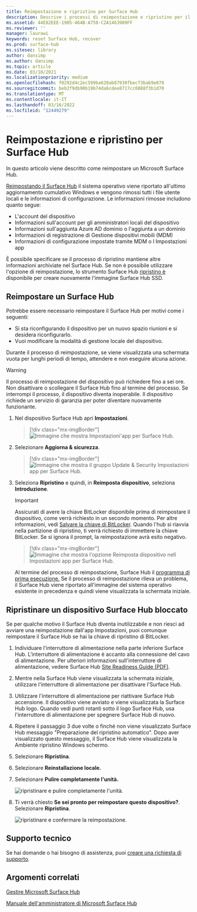 ```yaml
---
title: Reimpostazione e ripristino per Surface Hub
description: Descrive i processi di reimpostazione e ripristino per il Surface Hub e fornisce istruzioni.
ms.assetid: 44E82EEE-1905-464B-A758-C2A1463909FF
ms.reviewer: ''
manager: laurawi
keywords: reset Surface Hub, recover
ms.prod: surface-hub
ms.sitesec: library
author: dansimp
ms.author: dansimp
ms.topic: article
ms.date: 03/10/2021
ms.localizationpriority: medium
ms.openlocfilehash: f0292d4c2ec599ba620ab87930fbecf3bab9e078
ms.sourcegitcommit: beb2f9db90b19b74da6cdee8717cc0888f3b1d70
ms.translationtype: MT
ms.contentlocale: it-IT
ms.lasthandoff: 03/16/2022
ms.locfileid: "12449279"
---
```

# <a name="reset-and-recovery-for-surface-hub"></a>Reimpostazione e ripristino per Surface Hub

In questo articolo viene descritto come reimpostare un Microsoft Surface Hub.  

[Reimpostando il Surface Hub](#reset-a-surface-hub) il sistema operativo viene riportato all'ultimo aggiornamento cumulativo Windows e vengono rimossi tutti i file utente locali e le informazioni di configurazione. Le informazioni rimosse includono quanto segue:

- L'account del dispositivo
- Informazioni sull'account per gli amministratori locali del dispositivo
- Informazioni sull'aggiunta Azure AD dominio o l'aggiunta a un dominio
- Informazioni di registrazione di Gestione dispositivi mobili (MDM)
- Informazioni di configurazione impostate tramite MDM o l Impostazioni app

È possibile specificare se il processo di ripristino mantiene altre informazioni archiviate nel Surface Hub. Se non è possibile utilizzare l'opzione di reimpostazione, lo strumento Surface Hub [ripristino è](surface-hub-recovery-tool.md) disponibile per creare nuovamente l'immagine Surface Hub SSD.

## <a name="reset-a-surface-hub"></a>Reimpostare un Surface Hub

Potrebbe essere necessario reimpostare il Surface Hub per motivi come i seguenti:

- Si sta riconfigurando il dispositivo per un nuovo spazio riunioni e si desidera riconfigurarlo.
- Vuoi modificare la modalità di gestione locale del dispositivo.

Durante il processo di reimpostazione, se viene visualizzata una schermata vuota per lunghi periodi di tempo, attendere e non eseguire alcuna azione.

> [!WARNING]
> Il processo di reimpostazione del dispositivo può richiedere fino a sei ore. Non disattivare o scollegare il Surface Hub fino al termine del processo. Se interrompi il processo, il dispositivo diventa inoperabile. Il dispositivo richiede un servizio di garanzia per poter diventare nuovamente funzionante.

1. Nel dispositivo Surface Hub apri **Impostazioni**.

   > [!div class="mx-imgBorder"]
   > ![Immagine che mostra Impostazioni'app per Surface Hub.](images/sh-settings.png)

2. Selezionare **Aggiorna & sicurezza**.

   > [!div class="mx-imgBorder"]
   > ![Immagine che mostra il gruppo Update & Security Impostazioni app per Surface Hub.](images/sh-settings-update-security.png)

3. Seleziona **Ripristino** e quindi, in **Reimposta dispositivo**, seleziona **Introduzione**.

   > [!IMPORTANT]
   > Assicurati di avere la chiave BitLocker disponibile prima di reimpostare il dispositivo, come verrà richiesto in un secondo momento. Per altre informazioni, vedi [Salvare la chiave di BitLocker](save-bitlocker-key-surface-hub.md). Quando l'hub si riavvia nella partizione di ripristino, ti verrà richiesto di immettere la chiave BitLocker. Se si ignora il prompt, la reimpostazione avrà esito negativo.
   
   > [!div class="mx-imgBorder"]
   > ![Immagine che mostra l'opzione Reimposta dispositivo nell Impostazioni app per Surface Hub.](images/sh-settings-reset-device.png)

   Al termine del processo di reimpostazione, Surface Hub il [programma di prima esecuzione.](first-run-program-surface-hub.md) Se il processo di reimpostazione rileva un problema, il Surface Hub viene riportato all'immagine del sistema operativo esistente in precedenza e quindi viene visualizzata la schermata iniziale.

## <a name="recover-a-locked-surface-hub"></a>Ripristinare un dispositivo Surface Hub bloccato

Se per qualche motivo il Surface Hub diventa inutilizzabile e non riesci ad avviare una reimpostazione dall'app Impostazioni, puoi comunque reimpostare il Surface Hub se hai la chiave di ripristino di BitLocker.

1. Individuare l'interruttore di alimentazione nella parte inferiore Surface Hub. L'interruttore di alimentazione è accanto alla connessione del cavo di alimentazione. Per ulteriori informazioni sull'interruttore di alimentazione, vedere Surface Hub [Site Readiness Guide (PDF)](surface-hub-site-readiness-guide.md).

2. Mentre nella Surface Hub viene visualizzata la schermata iniziale, utilizzare l'interruttore di alimentazione per disattivare l'Surface Hub.

3. Utilizzare l'interruttore di alimentazione per riattivare Surface Hub accensione. Il dispositivo viene avviato e viene visualizzata la Surface Hub logo. Quando vedi punti rotanti sotto il logo Surface Hub, usa l'interruttore di alimentazione per spegnere Surface Hub di nuovo.  

4. Ripetere il passaggio 3 due volte o finché non viene visualizzato Surface Hub messaggio "Preparazione del ripristino automatico". Dopo aver visualizzato questo messaggio, il Surface Hub viene visualizzata la Ambiente ripristino Windows schermo.
 
5. Selezionare **Ripristina**.

6. Selezionare **Reinstallazione locale.**

7. Selezionare **Pulire completamente l'unità.**
 
   ![ripristinare e pulire completamente l'unità.](images/recover-fully-clean-drive.png)

8. Ti verrà chiesto **Se sei pronto per reimpostare questo dispositivo?**. Selezionare **Ripristina**. 
   
   ![ripristinare e confermare la reimpostazione.](images/recover-confirm-reset.png)


## <a name="contact-support"></a>Supporto tecnico

Se hai domande o hai bisogno di assistenza, puoi [creare una richiesta di supporto](https://support.microsoft.com/supportforbusiness/productselection).


## <a name="related-topics"></a>Argomenti correlati

[Gestire Microsoft Surface Hub](manage-surface-hub.md)

[Manuale dell'amministratore di Microsoft Surface Hub](surface-hub-administrators-guide.md)
